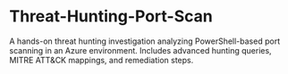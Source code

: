 # Threat-Hunting-Port-Scan
A hands-on threat hunting investigation analyzing PowerShell-based port scanning in an Azure environment. Includes advanced hunting queries, MITRE ATT&amp;CK mappings, and remediation steps.
